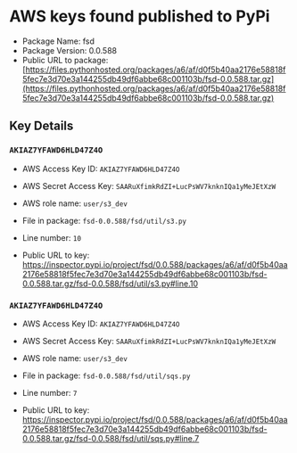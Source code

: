 # AWS keys found published to PyPi

* Package Name: fsd
* Package Version: 0.0.588
* Public URL to package: [https://files.pythonhosted.org/packages/a6/af/d0f5b40aa2176e58818f5fec7e3d70e3a144255db49df6abbe68c001103b/fsd-0.0.588.tar.gz](https://files.pythonhosted.org/packages/a6/af/d0f5b40aa2176e58818f5fec7e3d70e3a144255db49df6abbe68c001103b/fsd-0.0.588.tar.gz)

## Key Details

### `AKIAZ7YFAWD6HLD47Z4O`

* AWS Access Key ID: `AKIAZ7YFAWD6HLD47Z4O`
* AWS Secret Access Key: `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` 
* AWS role name: `user/s3_dev`
* File in package: `fsd-0.0.588/fsd/util/s3.py`
* Line number: `10`

* Public URL to key: https://inspector.pypi.io/project/fsd/0.0.588/packages/a6/af/d0f5b40aa2176e58818f5fec7e3d70e3a144255db49df6abbe68c001103b/fsd-0.0.588.tar.gz/fsd-0.0.588/fsd/util/s3.py#line.10



### `AKIAZ7YFAWD6HLD47Z4O`

* AWS Access Key ID: `AKIAZ7YFAWD6HLD47Z4O`
* AWS Secret Access Key: `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` 
* AWS role name: `user/s3_dev`
* File in package: `fsd-0.0.588/fsd/util/sqs.py`
* Line number: `7`

* Public URL to key: https://inspector.pypi.io/project/fsd/0.0.588/packages/a6/af/d0f5b40aa2176e58818f5fec7e3d70e3a144255db49df6abbe68c001103b/fsd-0.0.588.tar.gz/fsd-0.0.588/fsd/util/sqs.py#line.7



